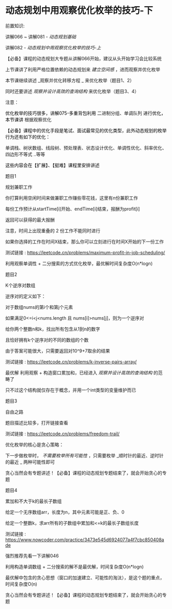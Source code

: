 # 动态规划中用观察优化枚举的技巧-下

前置知识:

讲解066 ~ 讲解081 \-  _动态规划基础_

讲解082 \-  _动态规划中用观察优化枚举的技巧\-上_

【必备】课程的动态规划大专题从讲解066开始，建议从头开始学习会比较系统

上节课讲了利用严格位置依赖的动态规划来  _建立空间感_ ，进而观察并优化枚举

本节课继续讲述  _观察并优化转移方程 _ 来优化枚举（题目1、2）

同时还要讲述  _观察并设计高效的查询结构_  来优化枚举（题目3、4）

注意：

<span style="color:#000000">优化枚举的技巧很多，讲解075\-多重背包利用</span> 二进制分组、单调队列 <span style="color:#000000">进行优化，本节课讲</span> 根据观察优化

<span style="color:#000000">【必备】课程中的优化手段是笔试、面试最常见的优化类型，此外动态规划的枚举行为还有如下的优化：</span>

单调栈、树状数组、线段树、预处理表、状态设计优化、单调性优化、斜率优化、四边形不等式 \.\.等等

<span style="color:#000000">这些内容会在【扩展】、【挺难】课程里安排讲述</span>

题目1

规划兼职工作

你打算利用空闲时间来做兼职工作赚些零花钱，这里有n份兼职工作

每份工作预计从startTime\[i\]开始、endTime\[i\]结束，报酬为profit\[i\]

返回可以获得的最大报酬

注意，时间上出现重叠的 2 份工作不能同时进行

如果你选择的工作在时间X结束，那么你可以立刻进行在时间X开始的下一份工作

测试链接 : [https://leetcode\.cn/problems/maximum\-profit\-in\-job\-scheduling/](https://leetcode.cn/problems/maximum-profit-in-job-scheduling/)

利用观察单调性 \+ 二分搜索的方式优化枚举，最优解时间复杂度O\(n\*logn\)

题目2

K个逆序对数组

逆序对的定义如下：

对于数组nums的第i个和第j个元素

如果满足0\<=i<j<nums\.length 且 nums\[i\]>nums\[j\]，则为一个逆序对

给你两个整数n和k，找出所有包含从1到n的数字

且恰好拥有k个逆序对的不同的数组的个数

由于答案可能很大，只需要返回对10^9\+7取余的结果

测试链接 : [https://leetcode\.cn/problems/k\-inverse\-pairs\-array/](https://leetcode.cn/problems/k-inverse-pairs-array/)

最优解 利用观察 \+ 构造窗口累加和，已经进入  _观察并设计高效的查询结构_  的范畴了

只不过这个结构就仅存在于概念，并用一个int类型的变量维护而已

题目3

自由之路

题目描述比较多，打开链接查看

测试链接 : [https://leetcode\.cn/problems/freedom\-trail/](https://leetcode.cn/problems/freedom-trail/)

优化枚举的核心是贪心策略：

下一步做枚举时， _不需要枚举所有可能性_ ，只需要枚举  _顺时针的最近、逆时针的最近 _ 两种可能性即可

贪心当然会有专题讲述！【必备】课程的动态规划专题结束了，就会开始贪心的专题

题目4

累加和不大于k的最长子数组

给定一个无序数组arr，长度为n，其中元素可能是正、负、0

给定一个整数k，求arr所有的子数组中累加和<=k的最长子数组长度

测试链接 : [https://www\.nowcoder\.com/practice/3473e545d6924077a4f7cbc850408ade](https://www.nowcoder.com/practice/3473e545d6924077a4f7cbc850408ade)

强烈推荐先看一下讲解046

利用构造单调数组 \+ 二分搜索的解不是最优解，时间复杂度O\(n\*logn\)

最优解中包含的贪心思想（窗口的加速建立、可能性的淘汰），是这个题的重点，时间复杂度O\(n\)

贪心当然会有专题讲述！【必备】课程的动态规划专题结束了，就会开始贪心的专题

